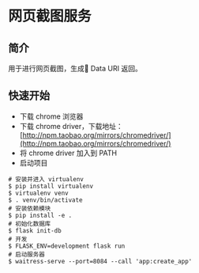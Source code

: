 # 网页截图服务

## 简介
用于进行网页截图，生成 Data URI 返回。

## 快速开始

+ 下载 chrome 浏览器
+ 下载 chrome driver，下载地址：[http://npm.taobao.org/mirrors/chromedriver/](http://npm.taobao.org/mirrors/chromedriver/)
+ 将 chrome driver 加入到 PATH
+ 启动项目
```shell
# 安装并进入 virtualenv
$ pip install virtualenv
$ virtualenv venv
$ . venv/bin/activate
# 安装依赖模块
$ pip install -e .
# 初始化数据库
$ flask init-db
# 开发
$ FLASK_ENV=development flask run
# 启动服务器
$ waitress-serve --port=8084 --call 'app:create_app'
```